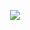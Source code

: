 <p align = "center">
<img src="https://capsule-render.vercel.app/api?type=transparent&color=gradient&customColorList=0,2,2,5,30&height=300&section=header&text=Hello&fontSize=90"/>
</p>

<!--
**leedaye0412/leedaye0412** is a ✨ _special_ ✨ repository because its `README.md` (this file) appears on your GitHub profile.

Here are some ideas to get you started:

- 🔭 I’m currently working on ...
- 🌱 I’m currently learning ...
- 👯 I’m looking to collaborate on ...
- 🤔 I’m looking for help with ...
- 💬 Ask me about ...
- 📫 How to reach me: ...
- 😄 Pronouns: ...
- ⚡ Fun fact: ...
-->
